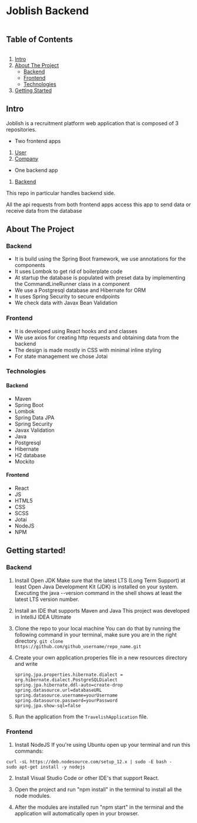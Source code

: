 <!-- TABLE OF CONTENTS -->

# Joblish Backend

<summary><h2 style="display: inline-block">Table of Contents</h2></summary>
<ol>
<li>
    <a href="#intro">Intro</a>
</li>
<li>
    <a href="#about-the-project">About The Project</a>
    <ul>
        <li><a href="#backend">Backend</a></li>
    </ul>
    <ul>
        <li><a href="#frontend">Frontend</a></li>
    </ul>
    <ul>
        <li><a href="#technologies">Technologies</a></li>
    </ul>
</li>
<li>
    <a href="#getting-started">Getting Started</a>
</li>
</ol>

## Intro
Joblish is a recruitment platform web application that is composed of 3 repositories.
- Two frontend apps
<ol>
    <li>
        <a href="https://github.com/SabrinaStaicu/joblish-frontend">    User</a> 
    </li>
    <li>    
        <a href="https://github.com/SabrinaStaicu/joblish-companies-frontend">    Company</a> 
    </li>
</ol>

- One backend app
<ol>
    <li>
        <a href="https://github.com/SabrinaStaicu/joblish-backend">    Backend</a>
    </li>

</ol>

This repo in particular handles backend side.

All the api requests from both frontend apps access this app to send data or receive data from the database

## About The Project
### Backend
- It is build using the Spring Boot framework, we use annotations for the components
- It uses Lombok to get rid of boilerplate code 
- At startup the database is populated with preset data by implementing the CommandLineRunner class in a component
- We use a Postgresql database and Hibernate for ORM
- It uses Spring Security to secure endpoints
- We check data with Javax Bean Validation
### Frontend
- It is developed using React hooks and and classes
- We use axios for creating http requests and obtaining data from the backend
- The design is made mostly in CSS with minimal inline styling
- For state management we chose Jotai

### Technologies
#### Backend
- Maven
- Spring Boot
- Lombok
- Spring Data JPA
- Spring Security
- Javax Validation
- Java
- Postgresql
- Hibernate
- H2 database
- Mockito
#### Frontend
- React
- JS
- HTML5
- CSS
- SCSS
- Jotai
- NodeJS
- NPM

<!-- GETTING STARTED -->

## Getting started!

### Backend
1. Install Open JDK
Make sure that the latest LTS (Long Term Support) at least Open Java Development Kit (JDK) is installed on your system.
Executing the java --version command in the shell shows at least the latest LTS version number.

2. Install an IDE that supports Maven and Java
This project was developed in IntelliJ IDEA Ultimate

3. Clone the repo to your local machine
You can do that by running the following command in your terminal, make sure you are in the right directory.
```git clone https://github.com/github_username/repo_name.git```

4. Create your own application.properies file in a new resources directory and write
   ```
   spring.jpa.properties.hibernate.dialect = org.hibernate.dialect.PostgreSQLDialect
   spring.jpa.hibernate.ddl-auto=create-drop
   spring.datasource.url=databaseURL
   spring.datasource.username=yourUsername
   spring.datasource.password=yourPassword
   spring.jpa.show-sql=false
   ```

5. Run the application from the ```TravelishApplication``` file.

### Frontend 
1. Install NodeJS
If you're using Ubuntu open up your terminal and run this commands:
```
curl -sL https://deb.nodesource.com/setup_12.x | sudo -E bash -
sudo apt-get install -y nodejs
```

2. Install Visual Studio Code or other IDE's that support React.

3. Open the project and run "npm install" in the terminal to install all the node modules.

4. After the modules are installed run "npm start" in the terminal and the application will automatically open in your browser.
